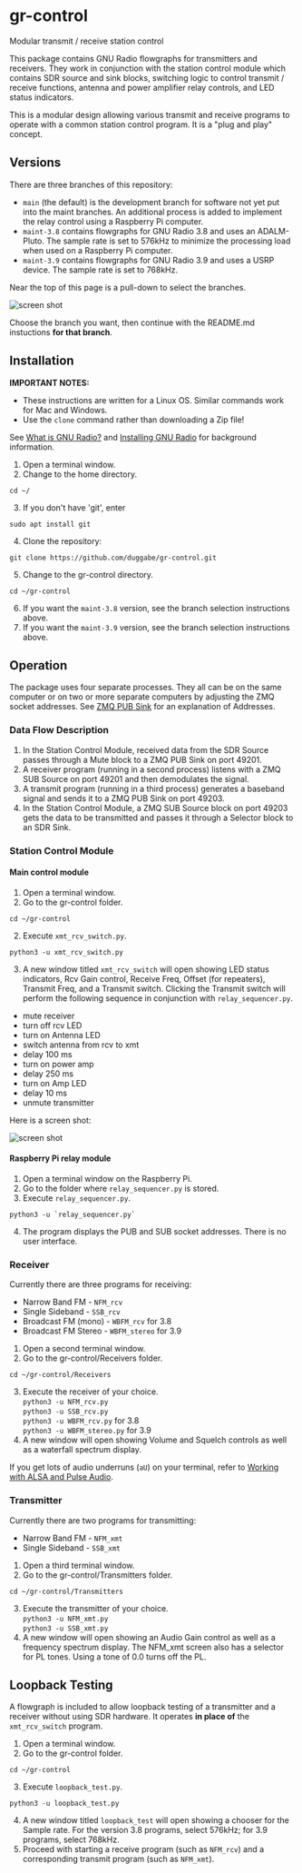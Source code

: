 # gr-control
Modular transmit / receive station control

This package contains GNU Radio flowgraphs for transmitters and receivers. They work in conjunction with the station control module which contains SDR source and sink blocks, switching logic to control transmit / receive functions, antenna and power amplifier relay controls, and LED status indicators.

This is a modular design allowing various transmit and receive programs to operate with a common station control program. It is a "plug and play" concept.

## Versions

There are three branches of this repository:

* `main` (the default) is the development branch for software not yet put into the maint branches. An additional process is added to implement the relay control using a Raspberry Pi computer.
* `maint-3.8` contains flowgraphs for GNU Radio 3.8 and uses an ADALM-Pluto. The sample rate is set to 576kHz to minimize the processing load when used on a Raspberry Pi computer.
* `maint-3.9` contains flowgraphs for GNU Radio 3.9 and uses a USRP device. The sample rate is set to 768kHz.

Near the top of this page is a pull-down to select the branches.

![screen shot](./branch_selection.png "git branch selection")

Choose the branch you want, then continue with the README.md instuctions **for that branch**.

## Installation

**IMPORTANT NOTES:**

* These instructions are written for a Linux OS. Similar commands work for Mac and Windows.
* Use the `clone` command rather than downloading a Zip file!

See [What is GNU Radio?](https://wiki.gnuradio.org/index.php/What_is_GNU_Radio%3F) and [Installing GNU Radio](https://wiki.gnuradio.org/index.php/InstallingGR) for background information.

1. Open a terminal window.
2. Change to the home directory.  
```
cd ~/  
```
3. If you don't have 'git', enter  
```
sudo apt install git  
```
4. Clone the repository:  
```
git clone https://github.com/duggabe/gr-control.git
```
5. Change to the gr-control directory.  
```
cd ~/gr-control
```
6. If you want the `maint-3.8` version, see the branch selection instructions above.
7. If you want the `maint-3.9` version, see the branch selection instructions above.

## Operation

The package uses four separate processes. They all can be on the same computer or on two or more separate computers by adjusting the ZMQ socket addresses. See [ZMQ PUB Sink](https://wiki.gnuradio.org/index.php/ZMQ_PUB_Sink#Parameters) for an explanation of Addresses.

### Data Flow Description

1. In the Station Control Module, received data from the SDR Source passes through a Mute block to a ZMQ PUB Sink on port 49201.
2. A receiver program (running in a second process) listens with a ZMQ SUB Source on port 49201 and then demodulates the signal.
3. A transmit program (running in a third process) generates a baseband signal and sends it to a ZMQ PUB Sink on port 49203.
4. In the Station Control Module, a ZMQ SUB Source block on port 49203 gets the data to be transmitted and passes it through a Selector block to an SDR Sink.

### Station Control Module

#### Main control module

1. Open a terminal window.
2. Go to the gr-control folder.  
```
cd ~/gr-control
```
2. Execute `xmt_rcv_switch.py`.  
```
python3 -u xmt_rcv_switch.py
```
3. A new window titled `xmt_rcv_switch` will open showing LED status indicators, Rcv Gain control, Receive Freq, Offset (for repeaters), Transmit Freq, and a Transmit switch. Clicking the Transmit switch will perform the following sequence in conjunction with `relay_sequencer.py`.
  * mute receiver
  * turn off rcv LED
  * turn on Antenna LED
  * switch antenna from rcv to xmt
  * delay 100 ms
  * turn on power amp
  * delay 250 ms
  * turn on Amp LED
  * delay 10 ms
  * unmute transmitter

Here is a screen shot:

![screen shot](./xmt_rcv_switch_out.png "gr-control Station Control")

#### Raspberry Pi relay module

1. Open a terminal window on the Raspberry Pi.
2. Go to the folder where `relay_sequencer.py` is stored.
3. Execute `relay_sequencer.py`.  
```
python3 -u `relay_sequencer.py`
```
4. The program displays the PUB and SUB socket addresses. There is no user interface.

### Receiver

Currently there are three programs for receiving:

* Narrow Band FM - `NFM_rcv`
* Single Sideband - `SSB_rcv`
* Broadcast FM (mono) - `WBFM_rcv` for 3.8
* Broadcast FM Stereo - `WBFM_stereo` for 3.9

1. Open a second terminal window.
2. Go to the gr-control/Receivers folder.  
```
cd ~/gr-control/Receivers
```
3. Execute the receiver of your choice.  
    `python3 -u NFM_rcv.py`   
    `python3 -u SSB_rcv.py`  
    `python3 -u WBFM_rcv.py`  for 3.8  
    `python3 -u WBFM_stereo.py`  for 3.9  
4. A new window will open showing Volume and Squelch controls as well as a waterfall spectrum display.

If you get lots of audio underruns (`aU`) on your terminal, refer to [Working with ALSA and Pulse Audio](https://wiki.gnuradio.org/index.php/ALSAPulseAudio).

### Transmitter

Currently there are two programs for transmitting:

* Narrow Band FM - `NFM_xmt`
* Single Sideband - `SSB_xmt`

1. Open a third terminal window.
2. Go to the gr-control/Transmitters folder.  
```
cd ~/gr-control/Transmitters
```
3. Execute the transmitter of your choice.  
    `python3 -u NFM_xmt.py`  
    `python3 -u SSB_xmt.py`  
4. A new window will open showing an Audio Gain control as well as a frequency spectrum display. The NFM_xmt screen also has a selector for PL tones. Using a tone of 0.0 turns off the PL.

## Loopback Testing

A flowgraph is included to allow loopback testing of a transmitter and a receiver without using SDR hardware. It operates **in place of** the `xmt_rcv_switch` program.

1. Open a terminal window.
2. Go to the gr-control folder.  
```
cd ~/gr-control
```
3. Execute `loopback_test.py`.  
```
python3 -u loopback_test.py
```
4. A new window titled `loopback_test` will open showing a chooser for the Sample rate. For the version 3.8 programs, select 576kHz; for 3.9 programs, select 768kHz. 
5. Proceed with starting a receive program (such as `NFM_rcv`) and a corresponding transmit program (such as `NFM_xmt`).



